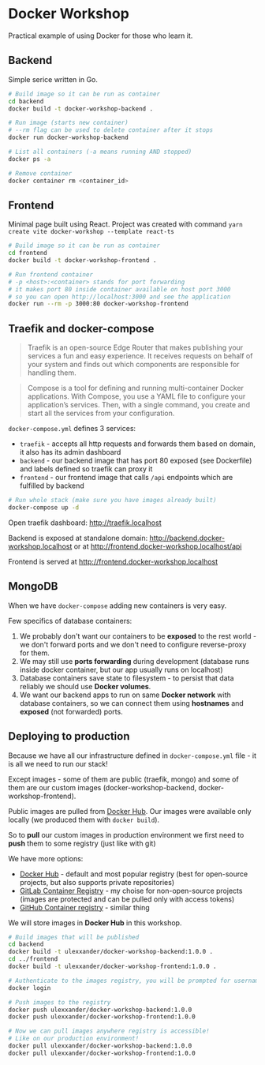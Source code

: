 # Docker Workshop

Practical example of using Docker for those who learn it.

## Backend

Simple serice written in Go.

```sh
# Build image so it can be run as container
cd backend
docker build -t docker-workshop-backend .
```

```sh
# Run image (starts new container)
# --rm flag can be used to delete container after it stops
docker run docker-workshop-backend
```

```sh
# List all containers (-a means running AND stopped)
docker ps -a
```

```sh
# Remove container
docker container rm <container_id>
```

## Frontend

Minimal page built using React. Project was created with command `yarn create vite docker-workshop --template react-ts`

```sh
# Build image so it can be run as container
cd frontend
docker build -t docker-workshop-frontend .
```

```sh
# Run frontend container
# -p <host>:<container> stands for port forwarding
# it makes port 80 inside container available on host port 3000
# so you can open http://localhost:3000 and see the application
docker run --rm -p 3000:80 docker-workshop-frontend
```

## Traefik and docker-compose

> Traefik is an open-source Edge Router that makes publishing your services a fun and easy experience. It receives requests on behalf of your system and finds out which components are responsible for handling them.

> Compose is a tool for defining and running multi-container Docker applications. With Compose, you use a YAML file to configure your application’s services. Then, with a single command, you create and start all the services from your configuration.

`docker-compose.yml` defines 3 services:

- `traefik` - accepts all http requests and forwards them based on domain, it also has its admin dashboard
- `backend` - our backend image that has port 80 exposed (see Dockerfile) and labels defined so traefik can proxy it
- `frontend` - our frontend image that calls `/api` endpoints which are fulfilled by backend

```sh
# Run whole stack (make sure you have images already built)
docker-compose up -d
```

Open traefik dashboard: http://traefik.localhost

Backend is exposed at standalone domain: http://backend.docker-workshop.localhost or at http://frontend.docker-workshop.localhost/api

Frontend is served at http://frontend.docker-workshop.localhost

## MongoDB

When we have `docker-compose` adding new containers is very easy.

Few specifics of database containers:

1. We probably don't want our containers to be **exposed** to the rest world - we don't forward ports and we don't need to configure reverse-proxy for them.
2. We may still use **ports forwarding** during development (database runs inside docker container, but our app usually runs on localhost)
3. Database containers save state to filesystem - to persist that data reliably we should use **Docker volumes**.
4. We want our backend apps to run on same **Docker network** with database containers, so we can connect them using **hostnames** and **exposed** (not forwarded) ports.

## Deploying to production

Because we have all our infrastructure defined in `docker-compose.yml` file - it is all we need to run our stack!

Except images - some of them are public (traefik, mongo) and some of them are our custom images (docker-workshop-backend, docker-workshop-frontend).

Public images are pulled from [Docker Hub](https://hub.docker.com/).
Our images were available only locally (we produced them with `docker build`).

So to **pull** our custom images in production environment we first need to **push** them to some registry (just like with git)

We have more options:

- [Docker Hub](https://hub.docker.com/) - default and most popular registry (best for open-source projects, but also supports private repositories)
- [GitLab Container Registry](https://docs.gitlab.com/ee/user/packages/container_registry) - my choise for non-open-source projects (images are protected and can be pulled only with access tokens)
- [GitHub Container registry](https://docs.github.com/en/packages/working-with-a-github-packages-registry/working-with-the-container-registry) - similar thing

We will store images in **Docker Hub** in this workshop.

```sh
# Build images that will be published
cd backend
docker build -t ulexxander/docker-workshop-backend:1.0.0 .
cd ../frontend
docker build -t ulexxander/docker-workshop-frontend:1.0.0 .
```

```sh
# Authenticate to the images registry, you will be prompted for username and password
docker login
```

```sh
# Push images to the registry
docker push ulexxander/docker-workshop-backend:1.0.0
docker push ulexxander/docker-workshop-frontend:1.0.0
```

```sh
# Now we can pull images anywhere registry is accessible!
# Like on our production environment!
docker pull ulexxander/docker-workshop-backend:1.0.0
docker pull ulexxander/docker-workshop-frontend:1.0.0
```
